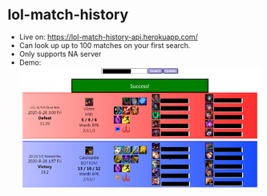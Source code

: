 # lol-match-history
- Live on: https://lol-match-history-api.herokuapp.com/
- Can look up up to 100 matches on your first search.
- Only supports NA server
- Demo:
![Demo](https://github.com/danwsc09/lol-match-history/blob/master/assets/demo.png)
